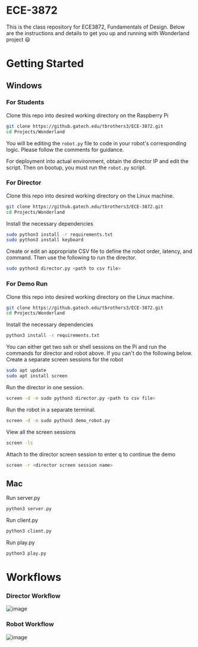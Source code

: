 # ECE-3872
This is the class repository for ECE3872, Fundamentals of Design. Below are the instructions and details to get you up and running with Wonderland project :smiley:

# Getting Started

## Windows
### For Students

Clone this repo into desired working directory on the Raspberry Pi 
```bash 
git clone https://github.gatech.edu/tbrothers3/ECE-3872.git
cd Projects/Wonderland
```

You will be editing the `robot.py` file to code in your robot's corresponding logic. Please follow the comments for guidance. 

For deployment into actual environment, obtain the director IP and edit the script. Then on bootup, you must run the `robot.py` script. 

### For Director

Clone this repo into desired working directory on the Linux machine. 
```bash 
git clone https://github.gatech.edu/tbrothers3/ECE-3872.git
cd Projects/Wonderland
```

Install the necessary dependencies
```bash
sudo python3 install -r requirements.txt
sudo python3 install keyboard
```

Create or edit an appropriate CSV file to define the robot order, latency, and command. Then use the following to run the director. 
```bash
sudo python3 director.py <path to csv file>
```

### For Demo Run

Clone this repo into desired working directory on the Linux machine. 
```bash 
git clone https://github.gatech.edu/tbrothers3/ECE-3872.git
cd Projects/Wonderland
```

Install the necessary dependencies
```bash
python3 install -r requirements.txt
```

You can either get two ssh or shell sessions on the Pi and run the commands for director and robot above. If you can't do the following below. 
Create a separate screen sessions for the robot
```bash
sudo apt update
sudo apt install screen
```

Run the director in one session. 
```bash
screen -d -m sudo python3 director.py <path to csv file>
```

Run the robot in a separate terminal.
```bash
screen -d -m sudo python3 demo_robot.py
```

View all the screen sessions
```bash
screen -ls
```

Attach to the director screen session to enter q to continue the demo
```bash 
screen -r <director screen session name> 
```

## Mac
Run server.py
```bash 
python3 server.py
```

Run client.py
```bash 
python3 client.py
```

Run play.py
```bash 
python3 play.py
```

# Workflows

### Director Workflow
![image](https://github.gatech.edu/storage/user/36924/files/3a65e800-8db5-4410-b7be-3a2d468da0d8)


### Robot Workflow
![image](https://github.gatech.edu/storage/user/36924/files/5009c66e-b7c6-4e2b-939d-f8608703b652)

